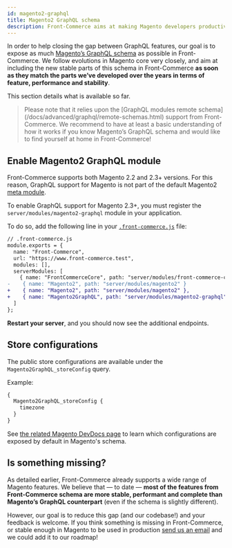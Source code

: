 ```yaml
---
id: magento2-graphql
title: Magento2 GraphQL schema
description: Front-Commerce aims at making Magento developers productive by allowing them to work with what they know from Magento. This page explains how you could expose parts of the Magento GraphQL schema in your application.
---
```


In order to help closing the gap between GraphQL features, our goal is to expose as much [Magento’s GraphQL schema](https://devdocs.magento.com/guides/v2.3/graphql/) as possible in Front-Commerce. We follow evolutions in Magento core very closely, and aim at including the new stable parts of this schema in Front-Commerce **as soon as they match the parts we’ve developed over the years in terms of feature, performance and stability**.

This section details what is available so far.

<blockquote class="info">
  Please note that it relies upon the [GraphQL modules remote schema](/docs/advanced/graphql/remote-schemas.html) support from Front-Commerce.
  We recommend to have at least a basic understanding of how it works if you know Magento’s GraphQL schema and would like to find yourself at home in Front-Commerce!
</blockquote>

## Enable Magento2 GraphQL module

Front-Commerce supports both Magento 2.2 and 2.3+ versions.
For this reason, GraphQL support for Magento is not part of the default Magento2 [meta module](/docs/advanced/graphql/meta-modules.html).

To enable GraphQL support for Magento 2.3+, you must register the `server/modules/magento2-graphql` module in your application.

To do so, add the following line in your [`.front-commerce.js`](/docs/reference/front-commerce-js.html) file:

```diff
// .front-commerce.js
module.exports = {
  name: "Front-Commerce",
  url: "https://www.front-commerce.test",
  modules: [],
  serverModules: [
    { name: "FrontCommerceCore", path: "server/modules/front-commerce-core" },
-    { name: "Magento2", path: "server/modules/magento2" }
+    { name: "Magento2", path: "server/modules/magento2" },
+    { name: "Magento2GraphQL", path: "server/modules/magento2-graphql" }
  ]
};
```

**Restart your server**, and you should now see the additional endpoints.

## Store configurations

The public store configurations are available under the `Magento2GraphQL_storeConfig` query.

Example:

```graphql
{
  Magento2GraphQL_storeConfig {
    timezone
  }
}
```

See [the related Magento DevDocs page](https://devdocs.magento.com/guides/v2.3/graphql/reference/store-config.html) to learn which configurations are exposed by default in Magento's schema.

## Is something missing?

As detailed earlier, Front-Commerce already supports a wide range of Magento features.
We believe that — to date — **most of the features from Front-Commerce schema are more stable, performant and complete than Magento’s GraphQL counterpart** (even if the schema is slightly different).

However, our goal is to reduce this gap (and our codebase!) and your feedback is welcome.
If you think something is missing in Front-Commerce, or stable enough in Magento to be used in production <span class="intercom-launcher">[send us an email](mailto:hello@front-commerce.com)</span> and we could add it to our roadmap!
